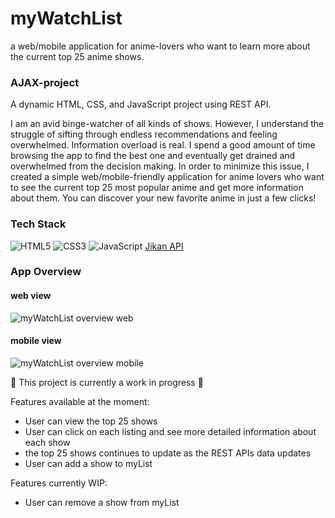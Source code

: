 # myWatchList

a web/mobile application for anime-lovers who want to learn more about the current top 25 anime shows.

### AJAX-project

A dynamic HTML, CSS, and JavaScript project using REST API.

I am an avid binge-watcher of all kinds of shows. However, I understand the struggle of sifting through endless recommendations and feeling overwhelmed. Information overload is real. I spend a good amount of time browsing the app to find the best one and eventually get drained and overwhelmed from the decision making. In order to minimize this issue, I created a simple web/mobile-friendly application for anime lovers who want to see the current top 25 most popular anime and get more information about them. You can discover your new favorite anime in just a few clicks!

### Tech Stack
![HTML5](https://img.shields.io/badge/html5-%23E34F26.svg?style=for-the-badge&logo=html5&logoColor=white)
![CSS3](https://img.shields.io/badge/css3-%231572B6.svg?style=for-the-badge&logo=css3&logoColor=white)
![JavaScript](https://img.shields.io/badge/javascript-%23323330.svg?style=for-the-badge&logo=javascript&logoColor=%23F7DF1E)
[Jikan API](https://jikan.moe/)

### App Overview

#### web view
![myWatchList overview web](/images/myWatchList-web.gif)

#### mobile view
![myWatchList overview mobile](/images/myWatchList-mobile.gif)


🚧 This project is currently a work in progress 🚧

Features available at the moment:
- User can view the top 25 shows
- User can click on each listing and see more detailed information about each show
- the top 25 shows continues to update as the REST APIs data updates
- User can add a show to myList

Features currently WIP:
- User can remove a show from myList
